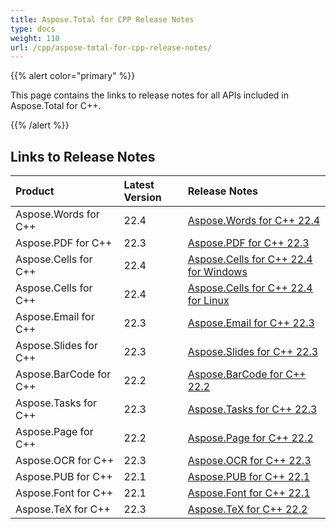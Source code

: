```yaml
---
title: Aspose.Total for CPP Release Notes
type: docs
weight: 110
url: /cpp/aspose-total-for-cpp-release-notes/
---
```


{{% alert color="primary" %}}

This page contains the links to release notes for all APIs included in Aspose.Total for C++.

{{% /alert %}}

## **Links to Release Notes**

|**Product**|**Latest Version**|**Release Notes**|
| :- | :- | :- |
|Aspose.Words for C++|22.4|[Aspose.Words for C++ 22.4](/words/cpp/aspose-words-for-cpp-22-4-release-notes/)|
|Aspose.PDF for C++|22.3|[Aspose.PDF for C++ 22.3](/pdf/cpp/aspose-pdf-for-cpp-22-3-release-notes/)|
|Aspose.Cells for C++|22.4|[Aspose.Cells for C++ 22.4 for Windows](/cells/cpp/aspose-cells-for-cpp-22-4-release-notes-windows/)|
|Aspose.Cells for C++|22.4|[Aspose.Cells for C++ 22.4 for Linux](/cells/cpp/aspose-cells-for-cpp-22-4-release-notes-linux/)|
|Aspose.Email for C++|22.3|[Aspose.Email for C++ 22.3](/email/cpp/aspose-email-for-cpp-22-3-release-notes/)|
|Aspose.Slides for C++|22.3|[Aspose.Slides for C++ 22.3](/slides/cpp/aspose-slides-for-cpp-22-3-release-notes/)|
|Aspose.BarCode for C++|22.2|[Aspose.BarCode for C++ 22.2](/barcode/cpp/aspose-barcode-for-cpp-22-2-release-notes/)|
|Aspose.Tasks for C++|22.3|[Aspose.Tasks for C++ 22.3](/tasks/cpp/aspose-tasks-for-cpp-22-3-release-notes/)|
|Aspose.Page for C++|22.2|[Aspose.Page for C++ 22.2](/page/cpp/aspose-page-for-cpp-22-2-release-notes/)|
|Aspose.OCR for C++|22.3|[Aspose.OCR for C++ 22.3](/ocr/cpp/aspose-ocr-for-cpp-22-3-release-notes/)|
|Aspose.PUB for C++|22.1|[Aspose.PUB for C++ 22.1](/pub/cpp/aspose-pub-for-cpp-22-1-release-notes/)|
|Aspose.Font for C++|22.1|[Aspose.Font for C++ 22.1](/font/cpp/aspose-font-for-cpp-22-1-release-notes/)|
|Aspose.TeX for C++|22.3|[Aspose.TeX for C++ 22.2](/tex/cpp/aspose-tex-for-cpp-22-3-release-notes/)|
